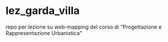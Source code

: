 lez_garda_villa
===============

repo per lezione su web-mapping del corso di "Progettazione e Rappresentazione Urbanistica"
